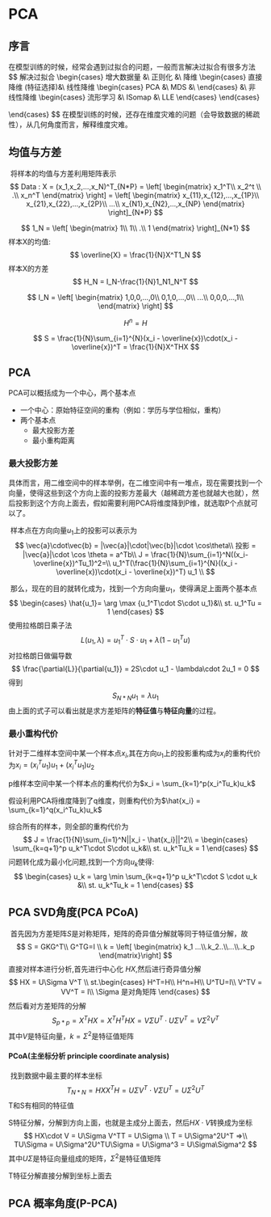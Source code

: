 # PCA

## 序言

​	在模型训练的时候，经常会遇到过拟合的问题，一般而言解决过拟合有很多方法
$$
解决过拟合
\begin{cases}
增大数据量 &\\
正则化 &\\
降维
\begin{cases}
直接降维 (特征选择)&\\
线性降维 
\begin{cases}
PCA &\\
MDS &\\
\end{cases}
&\\
非线性降维
\begin{cases}
流形学习 &\\
ISomap &\\
LLE
\end{cases}
\end{cases}

\end{cases}
$$
​	在模型训练的时候，还存在维度灾难的问题（会导致数据的稀疏性），从几何角度而言，解释维度灾难。

## 均值与方差

​	将样本的均值与方差利用矩阵表示
$$
Data : X = (x_1,x_2,...,x_N)^T_{N*P}
= \left[ \begin{matrix}
x_1^T\\
x_2^t \\
.\\
x_n^T
\end{matrix}
\right]
= \left[
\begin{matrix}
x_{11},x_{12},...,x_{1P}\\
x_{21},x_{22},...,x_{2P}\\
...\\
x_{N1},x_{N2},...,x_{NP}
\end{matrix}
\right]_{N*P}
$$

$$
1_N =
\left[
\begin{matrix}
1\\
1\\
.\\
1
\end{matrix}
\right]_{N*1}
$$
样本X的均值:
$$
\overline{X} = \frac{1}{N}X^T1_N
$$
样本X的方差
$$
H_N = I_N-\frac{1}{N}1_N1_N^T
$$

$$
I_N = \left[
\begin{matrix}
1,0,0,...,0\\
0,1,0,...,0\\
...\\
0,0,0,...,1\\
\end{matrix}
\right]
$$


$$
H^n= H
$$

$$
S = \frac{1}{N}\sum_{i=1}^{N}(x_i - \overline{x})\cdot(x_i - \overline{x})^T = \frac{1}{N}X^THX
$$

## PCA

PCA可以概括成为一个中心，两个基本点

- 一个中心：原始特征空间的重构（例如：学历与学位相似，重构）
- 两个基本点
  - 最大投影方差
  - 最小重构距离

### 最大投影方差

具体而言，用二维空间中的样本举例，在二维空间中有一堆点，现在需要找到一个向量，使得这些到这个方向上面的投影方差最大（越稀疏方差也就越大也就），然后投影到这个方向上面去，假如需要利用PCA将维度降到P维，就选取P个点就可以了。

​	样本点在方向向量$u_1$上的投影可以表示为
$$
\vec{a}\cdot\vec{b} = |\vec{a}|\cdot|\vec{b}|\cdot \cos\theta\\
投影 = |\vec{a}|\cdot \cos \theta = a^Tb\\ 
J = \frac{1}{N}\sum_{i=1}^N((x_i-\overline{x})^Tu_1)^2=\\
u_1^T(\frac{1}{N}\sum_{i=1}^{N}((x_i - \overline{x})\cdot(x_i - \overline{x})^T) u_1 \\
$$


​	那么，现在的目的就转化成为，找到一个方向向量$u_1$，使得满足上面两个基本点
$$
\begin{cases}
\hat{u_1}= \arg \max {u_1^T\cdot S\cdot u_1}&\\
st. u_1^Tu = 1
\end{cases}
$$
 使用拉格朗日乘子法
$$
L(u_1,\lambda) = u_1^T\cdot S\cdot u_1 + \lambda(1-u_1^Tu)
$$
对拉格朗日做偏导数
$$
\frac{\partial{L}}{\partial{u_1}} = 2S\cdot u_1 - \lambda\cdot 2u_1 = 0
$$
得到 
$$
S_{N*N}u_1 = \lambda u_1
$$
由上面的式子可以看出就是求方差矩阵的**特征值**与**特征向量**的过程。



### 最小重构代价

针对于二维样本空间中某一个样本点$x_i$,其在方向$u_1$上的投影重构成为$x_i$的重构代价为$x_i = (x_i^Tu_1 )u_1 + (x_i^Tu_1)u_2$

p维样本空间中某一个样本点的重构代价为$x_i = \sum_{k=1}^p(x_i^Tu_k)u_k$

假设利用PCA将维度降到了q维度，则重构代价为$\hat{x_i} = \sum_{k=1}^q(x_i^Tu_k)u_k$

综合所有的样本，则全部的重构代价为
$$
J = \frac{1}{N}\sum_{i=1}^N||x_i - \hat{x_i}||^2\\
 = \begin{cases}
 \sum_{k=q+1}^p u_k^T\cdot S\cdot u_k&\\
 st. u_k^Tu_k = 1
 \end{cases}
$$
问题转化成为最小化问题,找到一个方向$u_k$使得:
$$
\begin{cases}
u_k = \arg \min \sum_{k=q+1}^p u_k^T\cdot S \cdot u_k &\\
st. u_k^Tu_k = 1
\end{cases}
$$


## PCA SVD角度(PCA PCoA)

​	首先因为方差矩阵$S$是对称矩阵，矩阵的奇异值分解就等同于特征值分解，故
$$
S = GKG^T\\
G^TG=I \\
k = \left[ \begin{matrix} k_1 ...\\.k_2..\\...\\..k_p
\end{matrix}\right]
$$
直接对样本进行分析,首先进行中心化 $HX$,然后进行奇异值分解
$$
HX = U\Sigma V^T \\
st.\begin{cases}
H^T=H\\
H^n=H\\
U^TU=I\\
V^TV = VV^T = I\\
\Sigma 是对角矩阵
\end{cases}
$$
然后看对方差矩阵的分解
$$
S_{p*p} = X^THX = X^TH^THX = V\Sigma U^T \cdot U\Sigma V^T = V\Sigma^2V^T  
$$
其中$V$是特征向量，$k = \Sigma^2$是特征值矩阵

#### PCoA(主坐标分析 principle coordinate analysis)

​	找到数据中最主要的样本坐标
$$
T_{N*N} = HXX^TH = U\Sigma V^T\cdot V\Sigma U^T = U\Sigma^2U^T
$$
T和S有相同的特征值

S特征分解，分解到方向上面，也就是主成分上面去，然后$HX\cdot V$转换成为坐标
$$
HX\cdot V = U\Sigma V^TT = U\Sigma \\
T = U\Sigma^2U^T =>\\
TU\Sigma = U\Sigma^2U^TU\Sigma = U\Sigma^3 = U\Sigma\Sigma^2
$$
其中$U\Sigma$是特征向量组成的矩阵，$\Sigma^2$是特征值矩阵

T特征分解直接分解到坐标上面去



## PCA 概率角度(P-PCA)



